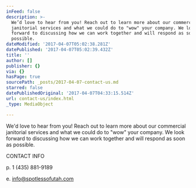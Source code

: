 ```yaml
---
inFeed: false
description: >-
  We’d love to hear from you! Reach out to learn more about our commercial
  janitorial services and what we could do to "wow" your company. We look
  forward to discussing how we can work together and will respond as soon as
  possible.
dateModified: '2017-04-07T05:02:38.281Z'
datePublished: '2017-04-07T05:02:39.432Z'
title: ''
author: []
publisher: {}
via: {}
hasPage: true
sourcePath: _posts/2017-04-07-contact-us.md
starred: false
datePublishedOriginal: '2017-04-07T04:33:15.514Z'
url: contact-us/index.html
_type: MediaObject

---
```

We'd love to hear from you! Reach out to learn more about our commercial janitorial services and what we could do to "wow" your company. We look forward to discussing how we can work together and will respond as soon as possible.

CONTACT INFO

p. 1 (435) 881-9189

e. info@spotlessofutah.com